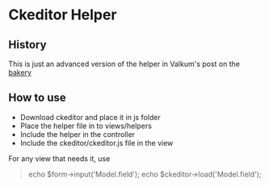 # Ckeditor Helper

## History
This is just an advanced version of the helper in Valkum's post on the [bakery](http://bakery.cakephp.org/articles/Valkum/2009/11/08/ckeditor-3-x-new-fckeditor-version)

## How to use
* Download ckeditor and place it in js folder
* Place the helper file in to views/helpers
* Include the helper in the controller
* Include the ckeditor/ckeditor.js file in the view

For any view that needs it, use 
> echo $form->input('Model.field');
> echo $ckeditor->load('Model.field');
